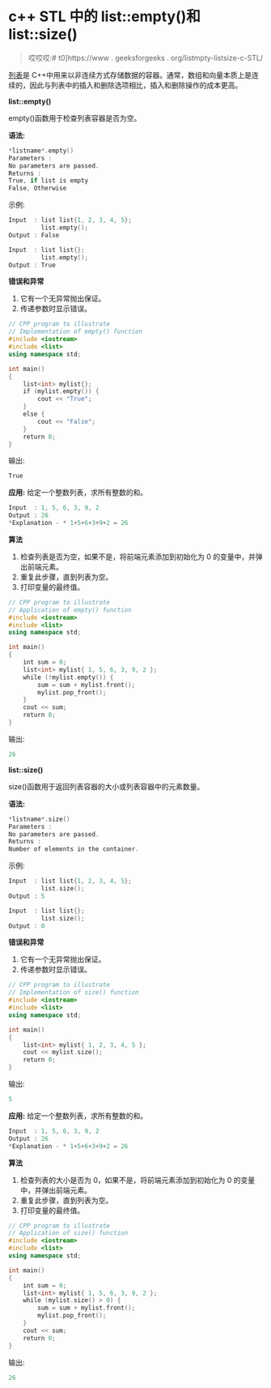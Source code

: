 # c++ STL 中的 list::empty()和 list::size()

> 哎哎哎:# t0]https://www . geeksforgeeks . org/listmpty-listsize-c-STL/

[列表](https://www.geeksforgeeks.org/list-cpp-stl/)是 C++中用来以非连续方式存储数据的容器。通常，数组和向量本质上是连续的，因此与列表中的插入和删除选项相比，插入和删除操作的成本更高。

**list::empty()**

empty()函数用于检查列表容器是否为空。

**语法:**

```cpp
*listname*.empty()
Parameters :
No parameters are passed.
Returns :
True, if list is empty
False, Otherwise

```

示例:

```cpp
Input  : list list{1, 2, 3, 4, 5};
         list.empty();
Output : False

Input  : list list{};
         list.empty();
Output : True

```

**错误和异常**

1.  它有一个无异常抛出保证。
2.  传递参数时显示错误。

```cpp
// CPP program to illustrate
// Implementation of empty() function
#include <iostream>
#include <list>
using namespace std;

int main()
{
    list<int> mylist{};
    if (mylist.empty()) {
        cout << "True";
    }
    else {
        cout << "False";
    }
    return 0;
}
```

输出:

```cpp
True

```

**应用:**
给定一个整数列表，求所有整数的和。

```cpp
Input  : 1, 5, 6, 3, 9, 2
Output : 26
*Explanation - * 1+5+6+3+9+2 = 26

```

**算法**

1.  检查列表是否为空，如果不是，将前端元素添加到初始化为 0 的变量中，并弹出前端元素。
2.  重复此步骤，直到列表为空。
3.  打印变量的最终值。

```cpp
// CPP program to illustrate
// Application of empty() function
#include <iostream>
#include <list>
using namespace std;

int main()
{
    int sum = 0;
    list<int> mylist{ 1, 5, 6, 3, 9, 2 };
    while (!mylist.empty()) {
        sum = sum + mylist.front();
        mylist.pop_front();
    }
    cout << sum;
    return 0;
}
```

输出:

```cpp
26

```

**list::size()**

size()函数用于返回列表容器的大小或列表容器中的元素数量。

**语法:**

```cpp
*listname*.size()
Parameters :
No parameters are passed.
Returns :
Number of elements in the container.

```

示例:

```cpp
Input  : list list{1, 2, 3, 4, 5};
         list.size();
Output : 5

Input  : list list{};
         list.size();
Output : 0

```

**错误和异常**

1.  它有一个无异常抛出保证。
2.  传递参数时显示错误。

```cpp
// CPP program to illustrate
// Implementation of size() function
#include <iostream>
#include <list>
using namespace std;

int main()
{
    list<int> mylist{ 1, 2, 3, 4, 5 };
    cout << mylist.size();
    return 0;
}
```

输出:

```cpp
5

```

**应用:**
给定一个整数列表，求所有整数的和。

```cpp
Input  : 1, 5, 6, 3, 9, 2
Output : 26
*Explanation - * 1+5+6+3+9+2 = 26

```

**算法**

1.  检查列表的大小是否为 0，如果不是，将前端元素添加到初始化为 0 的变量中，并弹出前端元素。
2.  重复此步骤，直到列表为空。
3.  打印变量的最终值。

```cpp
// CPP program to illustrate
// Application of size() function
#include <iostream>
#include <list>
using namespace std;

int main()
{
    int sum = 0;
    list<int> mylist{ 1, 5, 6, 3, 9, 2 };
    while (mylist.size() > 0) {
        sum = sum + mylist.front();
        mylist.pop_front();
    }
    cout << sum;
    return 0;
}
```

输出:

```cpp
26

```